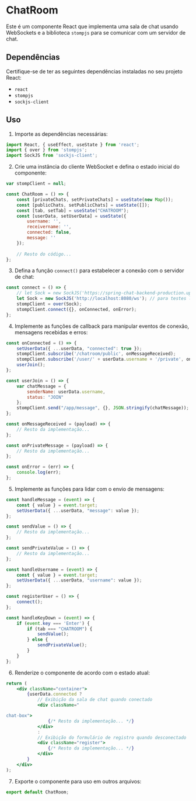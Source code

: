 # ChatRoom

Este é um componente React que implementa uma sala de chat usando WebSockets e a biblioteca `stompjs` para se comunicar com um servidor de chat.

## Dependências

Certifique-se de ter as seguintes dependências instaladas no seu projeto React:

- `react`
- `stompjs`
- `sockjs-client`

## Uso

1. Importe as dependências necessárias:

```jsx
import React, { useEffect, useState } from 'react';
import { over } from 'stompjs';
import SockJS from 'sockjs-client';
```

2. Crie uma instância do cliente WebSocket e defina o estado inicial do componente:

```jsx
var stompClient = null;

const ChatRoom = () => {
    const [privateChats, setPrivateChats] = useState(new Map());
    const [publicChats, setPublicChats] = useState([]);
    const [tab, setTab] = useState("CHATROOM");
    const [userData, setUserData] = useState({
        username: '',
        receivername: '',
        connected: false,
        message: ''
    });
    
    // Resto do código...
};
```

3. Defina a função `connect()` para estabelecer a conexão com o servidor de chat:

```jsx
const connect = () => {
    // let Sock = new SockJS('https://spring-chat-backend-production.up.railway.app/ws'); // para deploy
    let Sock = new SockJS('http://localhost:8080/ws'); // para testes locais
    stompClient = over(Sock);
    stompClient.connect({}, onConnected, onError);
};
```

4. Implemente as funções de callback para manipular eventos de conexão, mensagens recebidas e erros:

```jsx
const onConnected = () => {
    setUserData({ ...userData, "connected": true });
    stompClient.subscribe('/chatroom/public', onMessageReceived);
    stompClient.subscribe('/user/' + userData.username + '/private', onPrivateMessage);
    userJoin();
};

const userJoin = () => {
    var chatMessage = {
        senderName: userData.username,
        status: "JOIN"
    };
    stompClient.send("/app/message", {}, JSON.stringify(chatMessage));
};

const onMessageReceived = (payload) => {
    // Resto da implementação...
};

const onPrivateMessage = (payload) => {
    // Resto da implementação...
};

const onError = (err) => {
    console.log(err);
};
```

5. Implemente as funções para lidar com o envio de mensagens:

```jsx
const handleMessage = (event) => {
    const { value } = event.target;
    setUserData({ ...userData, "message": value });
};

const sendValue = () => {
    // Resto da implementação...
};

const sendPrivateValue = () => {
    // Resto da implementação...
};

const handleUsername = (event) => {
    const { value } = event.target;
    setUserData({ ...userData, "username": value });
};

const registerUser = () => {
    connect();
};

const handleKeyDown = (event) => {
    if (event.key === 'Enter') {
        if (tab === "CHATROOM") {
            sendValue();
        } else {
            sendPrivateValue();
        }
    }
};
```

6. Renderize o componente de acordo com o estado atual:

```jsx
return (
    <div className="container">
        {userData.connected ?
            // Exibição da sala de chat quando conectado
            <div className="

chat-box">
                {/* Resto da implementação... */}
            </div>
            :
            // Exibição do formulário de registro quando desconectado
            <div className="register">
                {/* Resto da implementação... */}
            </div>
        }
    </div>
);
```

7. Exporte o componente para uso em outros arquivos:

```jsx
export default ChatRoom;
```